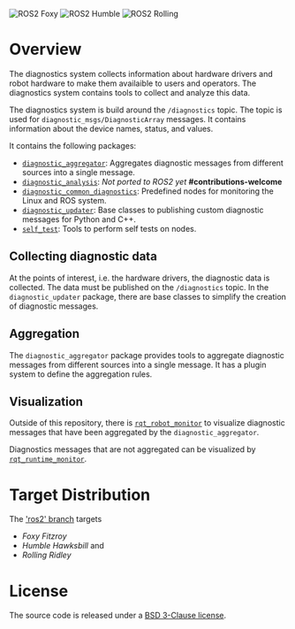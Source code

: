 ![ROS2 Foxy](https://img.shields.io/badge/ROS2-foxy-green.svg?style=flat-square) ![ROS2 Humble](https://img.shields.io/badge/ROS2-humble-green.svg?style=flat-square) ![ROS2 Rolling](https://img.shields.io/badge/ROS2-rolling-green.svg?style=flat-square)

# Overview
The diagnostics system collects information about hardware drivers and robot hardware to make them availaible to users and operators. 
The diagnostics system contains tools to collect and analyze this data.

The diagnostics system is build around the `/diagnostics` topic. The topic is used for `diagnostic_msgs/DiagnosticArray` messages. 
It contains information about the device names, status, and values. 

It contains the following packages:
- [`diagnostic_aggregator`](/diagnostic_aggregator/): Aggregates diagnostic messages from different sources into a single message.
- [`diagnostic_analysis`](/diagnostics/): *Not ported to ROS2 yet* **#contributions-welcome**
- [`diagnostic_common_diagnostics`](/diagnostic_common_diagnostics/): Predefined nodes for monitoring the Linux and ROS system.
- [`diagnostic_updater`](/diagnostic_updater/): Base classes to publishing custom diagnostic messages for Python and C++.
- [`self_test`](/self_test/): Tools to perform self tests on nodes.

## Collecting diagnostic data
At the points of interest, i.e. the hardware drivers, the diagnostic data is collected. 
The data must be published on the `/diagnostics` topic.
In the `diagnostic_updater` package, there are base classes to simplify the creation of diagnostic messages. 

## Aggregation
The `diagnostic_aggregator` package provides tools to aggregate diagnostic messages from different sources into a single message. It has a plugin system to define the aggregation rules.

## Visualization
Outside of this repository, there is [`rqt_robot_monitor`](https://index.ros.org/p/rqt_robot_monitor/) to visualize diagnostic messages that have been aggregated by the `diagnostic_aggregator`.

Diagnostics messages that are not aggregated can be visualized by [`rqt_runtime_monitor`](https://index.ros.org/p/rqt_runtime_monitor/).

# Target Distribution
The ['ros2' branch](https://github.com/ros/diagnostics/tree/ros2) targets
- _Foxy Fitzroy_
- _Humble Hawksbill_ and
- _Rolling Ridley_

# License
The source code is released under a [BSD 3-Clause license](LICENSE).
